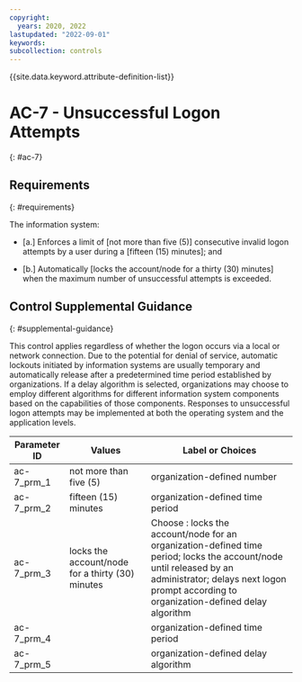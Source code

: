```yaml
---
copyright:
  years: 2020, 2022
lastupdated: "2022-09-01"
keywords: 
subcollection: controls
---
```



{{site.data.keyword.attribute-definition-list}}


# AC-7 - Unsuccessful Logon Attempts
{: #ac-7}

## Requirements
{: #requirements}

The information system:

- \[a.\] Enforces a limit of [not more than five (5)] consecutive invalid logon attempts by a user during a [fifteen (15) minutes]; and

- \[b.\] Automatically [locks the account/node for a thirty (30) minutes] when the maximum number of unsuccessful attempts is exceeded.

## Control Supplemental Guidance
{: #supplemental-guidance}

This control applies regardless of whether the logon occurs via a local or network connection. Due to the potential for denial of service, automatic lockouts initiated by information systems are usually temporary and automatically release after a predetermined time period established by organizations. If a delay algorithm is selected, organizations may choose to employ different algorithms for different information system components based on the capabilities of those components. Responses to unsuccessful logon attempts may be implemented at both the operating system and the application levels.

| Parameter ID | Values | Label or Choices |
|---|---|---|
| ac-7_prm_1 | not more than five (5) | organization-defined number |
| ac-7_prm_2 | fifteen (15) minutes | organization-defined time period |
| ac-7_prm_3 | locks the account/node for a thirty (30) minutes | Choose : locks the account/node for an organization-defined time period; locks the account/node until released by an administrator; delays next logon prompt according to organization-defined delay algorithm |
| ac-7_prm_4 |  | organization-defined time period |
| ac-7_prm_5 |  | organization-defined delay algorithm |